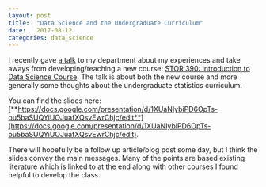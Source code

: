 ```yaml
---
layout: post
title:  "Data Science and the Undergraduate Curriculum"
date:   2017-08-12
categories: data_science
---
```


I recently gave [a talk](http://stat-or.unc.edu/event/stor-colloquium-iain-davis-unc-chapel-hill) to my department about my experiences and take aways from developing/teaching a new course: [STOR 390: Introduction to Data Science Course](https://idc9.github.io/stor390/). The talk is about both the new course and more generally some thoughts about the undergraduate statistics curriculum.

You can find the slides here: [**https://docs.google.com/presentation/d/1XUaNIybiPD6OpTs-ou5baSUQYiUOJuafXQsvEwrChjc/edit**](https://docs.google.com/presentation/d/1XUaNIybiPD6OpTs-ou5baSUQYiUOJuafXQsvEwrChjc/edit). 

There will hopefully be a follow up article/blog post some day, but I think the slides convey the main messages. Many of the points are based existing literature which is linked to at the end along with other courses I found helpful to develop the class.
